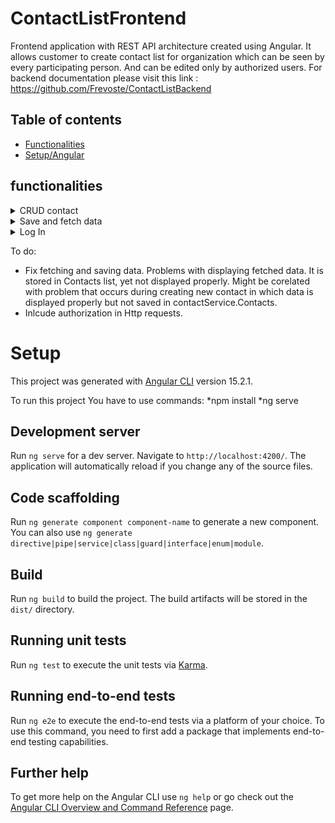 # ContactListFrontend

Frontend application with REST API architecture created using Angular. It allows customer to create contact list for organization which can be seen by every participating person. And can be edited only by authorized users. For backend documentation please visit this link : https://github.com/Frevoste/ContactListBackend

## Table of contents
* [Functionalities](#functionalities)
* [Setup/Angular](#setup)

## functionalities

<details><summary>CRUD contact</summary>
</details>
<details><summary>Save and fetch data</summary>
To be fixed :(
</details>
<details><summary>Log In</summary>
Example data: 
  email: exampleUser@example.com
  password: example@1234
</details>



To do:
* Fix fetching and saving data. Problems with displaying fetched data. It is stored in Contacts list, yet not displayed properly. Might be corelated with problem that occurs during creating new contact in which data is displayed properly but not saved in contactService.Contacts.
* Inlcude authorization in Http requests.

# Setup
This project was generated with [Angular CLI](https://github.com/angular/angular-cli) version 15.2.1.

To run this project You have to use commands:
*npm install
*ng serve


## Development server

Run `ng serve` for a dev server. Navigate to `http://localhost:4200/`. The application will automatically reload if you change any of the source files.

## Code scaffolding

Run `ng generate component component-name` to generate a new component. You can also use `ng generate directive|pipe|service|class|guard|interface|enum|module`.

## Build

Run `ng build` to build the project. The build artifacts will be stored in the `dist/` directory.

## Running unit tests

Run `ng test` to execute the unit tests via [Karma](https://karma-runner.github.io).

## Running end-to-end tests

Run `ng e2e` to execute the end-to-end tests via a platform of your choice. To use this command, you need to first add a package that implements end-to-end testing capabilities.

## Further help

To get more help on the Angular CLI use `ng help` or go check out the [Angular CLI Overview and Command Reference](https://angular.io/cli) page.
